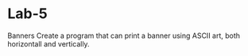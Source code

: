 # Lab-5
Banners
Create a program that can print a banner using ASCII art, both horizontall and vertically.
